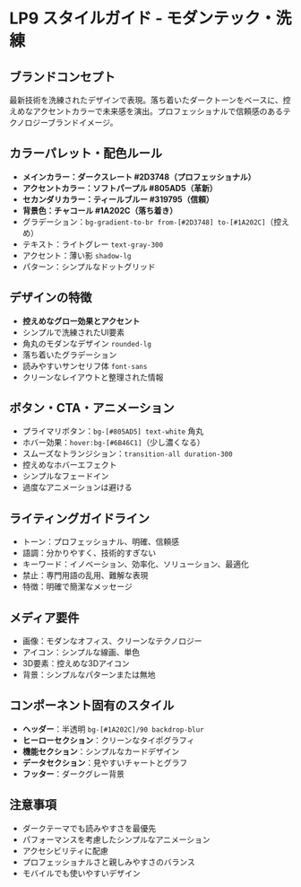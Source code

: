 # LP9 スタイルガイド - モダンテック・洗練

## ブランドコンセプト
最新技術を洗練されたデザインで表現。落ち着いたダークトーンをベースに、控えめなアクセントカラーで未来感を演出。プロフェッショナルで信頼感のあるテクノロジーブランドイメージ。

## カラーパレット・配色ルール
- **メインカラー：ダークスレート #2D3748（プロフェッショナル）**
- **アクセントカラー：ソフトパープル #805AD5（革新）**
- **セカンダリカラー：ティールブルー #319795（信頼）**
- **背景色：チャコール #1A202C（落ち着き）**
- グラデーション：`bg-gradient-to-br from-[#2D3748] to-[#1A202C]`（控えめ）
- テキスト：ライトグレー `text-gray-300`
- アクセント：薄い影 `shadow-lg`
- パターン：シンプルなドットグリッド

## デザインの特徴
- **控えめなグロー効果とアクセント**
- シンプルで洗練されたUI要素
- 角丸のモダンなデザイン `rounded-lg`
- 落ち着いたグラデーション
- 読みやすいサンセリフ体 `font-sans`
- クリーンなレイアウトと整理された情報

## ボタン・CTA・アニメーション
- プライマリボタン：`bg-[#805AD5] text-white` 角丸
- ホバー効果：`hover:bg-[#6B46C1]`（少し濃くなる）
- スムーズなトランジション：`transition-all duration-300`
- 控えめなホバーエフェクト
- シンプルなフェードイン
- 過度なアニメーションは避ける

## ライティングガイドライン
- トーン：プロフェッショナル、明確、信頼感
- 語調：分かりやすく、技術的すぎない
- キーワード：イノベーション、効率化、ソリューション、最適化
- 禁止：専門用語の乱用、難解な表現
- 特徴：明確で簡潔なメッセージ

## メディア要件
- 画像：モダンなオフィス、クリーンなテクノロジー
- アイコン：シンプルな線画、単色
- 3D要素：控えめな3Dアイコン
- 背景：シンプルなパターンまたは無地

## コンポーネント固有のスタイル
- **ヘッダー**：半透明 `bg-[#1A202C]/90 backdrop-blur` 
- **ヒーローセクション**：クリーンなタイポグラフィ
- **機能セクション**：シンプルなカードデザイン
- **データセクション**：見やすいチャートとグラフ
- **フッター**：ダークグレー背景

## 注意事項
- ダークテーマでも読みやすさを最優先
- パフォーマンスを考慮したシンプルなアニメーション
- アクセシビリティに配慮
- プロフェッショナルさと親しみやすさのバランス
- モバイルでも使いやすいデザイン